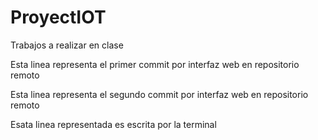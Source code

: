 # ProyectIOT
Trabajos a realizar en clase

Esta linea representa el primer commit por interfaz web en repositorio remoto

Esta linea representa el segundo commit por interfaz web en repositorio remoto

Esata linea representada es escrita por la terminal
